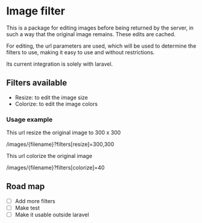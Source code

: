 # Image filter

This is a package for editing images before being returned by the server, in such a way that the original image remains.
These edits are cached.

For editing, the url parameters are used, which will be used to determine the filters to use, making it easy to use and
without restrictions.

Its current integration is solely with laravel.

## Filters available

- Resize: to edit the image size
- Colorize: to edit the image colors

### Usage example

This url resize the original image to 300 x 300

/images/{filename}?filters[resize]=300,300

This url colorize the original image

/images/{filename}?filters[colorize]=40

## Road map

- [ ] Add more filters
- [ ] Make test
- [ ] Make it usable outside laravel
